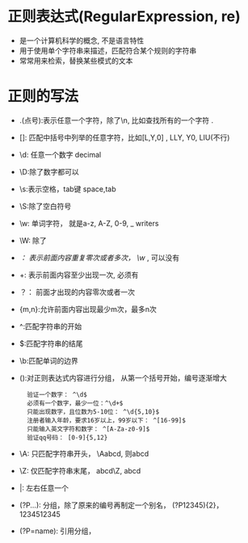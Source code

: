 # 正则表达式(RegularExpression, re)
- 是一个计算机科学的概念, 不是语言特性
- 用于使用单个字符串来描述，匹配符合某个规则的字符串
- 常常用来检索，替换某些模式的文本

# 正则的写法
- .(点号):表示任意一个字符，除了\n, 比如查找所有的一个字符 \.
- []: 匹配中括号中列举的任意字符，比如[L,Y,0] , LLY, Y0,   LIU(不行)
- \d: 任意一个数字         decimal
- \D:除了数字都可以
- \s:表示空格，tab键          space,tab
- \S:除了空白符号
- \w: 单词字符， 就是a-z, A-Z, 0-9, _            writers
- \W: 除了
- *： 表示前面内容重复零次或者多次， \w* , 可以没有
- +: 表示前面内容至少出现一次, 必须有
- ？： 前面才出现的内容零次或者一次
- {m,n}:允许前面内容出现最少m次，最多n次
- ^:匹配字符串的开始
- $:匹配字符串的结尾
- \b:匹配单词的边界
- ():对正则表达式内容进行分组， 从第一个括号开始，编号逐渐增大
    
        验证一个数字： ^\d$
        必须有一个数字，最少一位：^\d+$
        只能出现数字，且位数为5-10位： ^\d{5,10}$
        注册者输入年龄，要求16岁以上，99岁以下： ^[16-99]$
        只能输入英文字符和数字： ^[A-Za-z0-9]$
        验证qq号码： [0-9]{5,12}
        
- \A: 只匹配字符串开头， \Aabcd, 则abcd
- \Z: 仅匹配字符串末尾， abcd\Z, abcd
- |: 左右任意一个
- (?P<name>...): 分组，除了原来的编号再制定一个别名， (?P<id>12345){2}， 1234512345
- (?P=name): 引用分组， 
